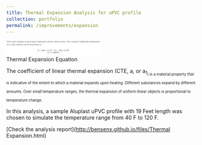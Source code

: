 ```yaml
---
title: Thermal Expansion Analysis for uPVC profile
collection: portfolio
permalink: /improvements/expansion
---
```

<img src ="/images/thermalexpansion.png" alt="Thermal Expansion Equation" width="50%">
<figcaption> Thermal Expansion Equation</figcaption>

The coefficient of linear thermal expansion (CTE, a, or a<sub>1<sub>) is a material property that is indicative of the extent to which a material expands upon heating. Different substances expand by different amounts. Over small temperature ranges, the thermal expansion of uniform linear objects is proportional to temperature change.

In this analysis, a sample Aluplast uPVC profile with 19 Feet length was chosen to simulate the temperature range from 40 F to 120 F.

[Check the analysis report](http://bensenx.github.io/files/Thermal Expansion.html)
